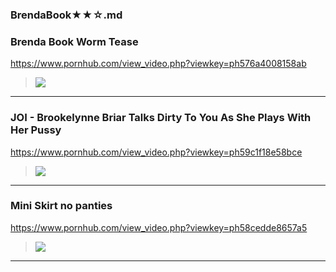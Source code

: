 ### BrendaBook★★☆.md
### Brenda Book Worm Tease
https://www.pornhub.com/view_video.php?viewkey=ph576a4008158ab
>![](https://di.phncdn.com/videos/201606/22/80236871/original/(m=ecuKGgaaaa)(mh=yhFGbZyYWELxgNqL)7.jpg)
---
### JOI - Brookelynne Briar Talks Dirty To You As She Plays With Her Pussy
https://www.pornhub.com/view_video.php?viewkey=ph59c1f18e58bce
>![](https://ci.phncdn.com/videos/201709/20/133548851/original/(m=ecuKGgaaayrGbid)(mh=O-ZLJW6g-p5eTE2z)10.jpg)
---
### Mini Skirt no panties
https://www.pornhub.com/view_video.php?viewkey=ph58cedde8657a5
>![](https://di.phncdn.com/videos/201703/19/110212362/original/(m=ecuKGgaaaa)(mh=btSU0qfamsN6nnLR)10.jpg)
---
